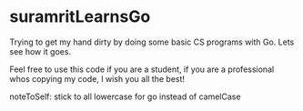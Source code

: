 # suramritLearnsGo

Trying to get my hand dirty by doing some basic CS programs with Go. Lets see how it goes. 

Feel free to use this code if you are a student, if you are a professional whos copying my code, I wish you all the best! 

noteToSelf: stick to all lowercase for go instead of camelCase
